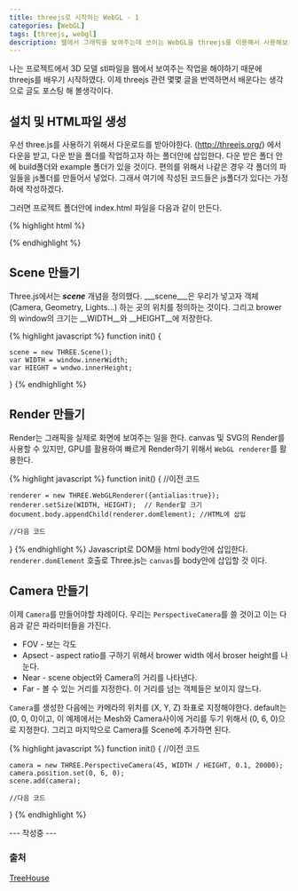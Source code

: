 ```yaml
---
title: threejs로 시작하는 WebGL - 1
categories: [WebGL]
tags: [threejs, webgl]
description: 웹에서 그래픽을 보여주는데 쓰이는 WebGL을 threejs를 이용해서 사용해보자.
---
```

나는 프로젝트에서 3D 모델 stl파일을 웹에서 보여주는 작업을 해야하기 때문에 threejs를 배우기 시작하였다. 이제 threejs 관련 몇몇 글을 번역하면서
배운다는 생각으로 글도 포스팅 해 볼생각이다.

## 설치 및 HTML파일 생성
우선 three.js를 사용하기 위해서 다운로드를 받아야한다. (http://threejs.org/) 에서 다운을 받고, 다운 받을 폴더를 작업하고자 하는 폴더안에 삽입한다. 다운 받은 폴더 안에 build폴더와 example 폴더가 있을 것이다. 편의를 위해서 나같은 경우 각 폴더의 파일들을 js폴더를 만들어서 넣었다. 그래서 여기에 작성된 코드들은 js폴더가 있다는 가정하에 작성하겠다.

 그러면 프로젝트 폴더안에 index.html 파일을 다음과 같이 만든다.

{% highlight html %}
<!doctype html>
<html>
<script src ="js/three.min.js"></script>
<script src ="js/orbitControls.js"></script>
<script>
    <!-- 여기에는 3D 코드 작성 -->
</script>
</html>
{% endhighlight %}

## Scene 만들기
Three.js에서는 ___scene___ 개념을 정의했다. ___scene___은 우리가 넣고자 객체(Camera, Geometry, Lights...) 하는 곳의 위치를 정의하는 것이다.
그리고 brower의 window의 크기는 __WIDTH__와 __HEIGHT__에 저장한다.

{% highlight javascript %}
function init() {

    scene = new THREE.Scene();
    var WIDTH = window.innerWidth;
    var HIEGHT = wndwo.innerHeight;
}
{% endhighlight %}


## Render 만들기
Render는 그래픽을 실제로 화면에 보여주는 일을 한다.
canvas 및 SVG의 Render를 사용할 수 있지만, GPU를 활용하여 빠르게 Render하기 위해서 `WebGL renderer`를 활용한다.

{% highlight javascript %}
function init() {
    //이전 코드

    renderer = new THREE.WebGLRenderer({antialias:true});
    renderer.setSize(WIDTH, HEIGHT);  // Render할 크기
    document.body.appendChild(renderer.domElement); //HTML에 삽입

    //다음 코드
}
{% endhighlight %}
Javascript로 DOM을 html body안에 삽입한다. `renderer.domElement` 호출로 Three.js는 `canvas`를  body안에 삽입할 것 이다.

## Camera 만들기
이제 `Camera`를 만들어야할 차례이다. 우리는 `PerspectiveCamera`를 쓸 것이고 이는 다음과 같은 파라미터들을 가진다.

* FOV - 보는 각도
* Apsect - aspect ratio를 구하기 위해서 brower width 에서 broser height를 나눈다.
* Near - scene object와 Camera의 거리를 나타낸다.
* Far - 볼 수 있는 거리를 지정한다. 이 거리를 넘는 객체들은 보이지 않느다.

`Camera`를 생성한 다음에는 카메라의 위치를 (X, Y, Z) 좌표로 지정해야한다. default는 (0, 0, 0)이고, 이 예제에서는 Mesh와 Camera사이에 거리를 두기 위해서 (0, 6, 0)으로 지정한다. 그리고 마지막으로 Camera를 Scene에 추가하면 된다.

{% highlight javascript %}
function init() {
    //이전 코드

    camera = new THREE.PerspectiveCamera(45, WIDTH / HEIGHT, 0.1, 20000);
    camera.position.set(0, 6, 0);
    scene.add(camera);

    //다음 코드
}
{% endhighlight %}

--- 작성중 ---

### 출처
[TreeHouse](http://blog.teamtreehouse.com/the-beginners-guide-to-three-js)
